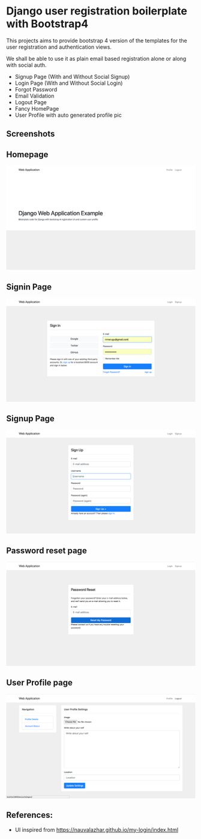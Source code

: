 # Django user registration boilerplate with Bootstrap4 

This projects aims to provide bootstrap 4 version of the templates for the user 
registration and authentication views.

We shall be able to use it as plain email based registration alone or along with social auth.


- Signup Page (With and Without Social Signup)
- Login Page (With and Without Social Login)
- Forgot Password
- Email Validation
- Logout Page
- Fancy HomePage
- User Profile with auto generated profile pic


## Screenshots


Homepage
---------
![homepage](screenshots/homepage.png)

Signin Page
---------
![Signin](screenshots/signin.png)

Signup Page
---------
![Signup](screenshots/signup.png)

Password reset page
---------
![password reset](screenshots/password-reset.png)

User Profile page
---------
![user profile](screenshots/user-profile.png)



## References:

- UI inspired from https://nauvalazhar.github.io/my-login/index.html